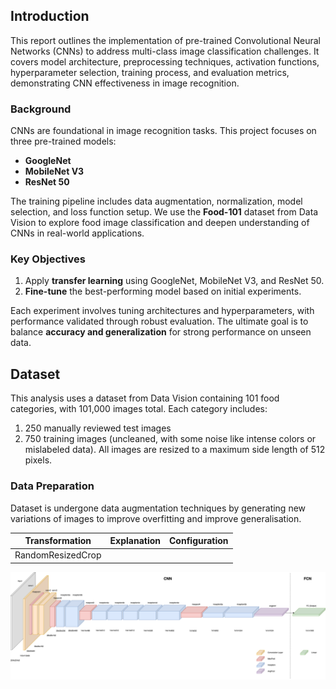 
## Introduction

This report outlines the implementation of pre-trained Convolutional Neural Networks (CNNs) to address multi-class image classification challenges. It covers model architecture, preprocessing techniques, activation functions, hyperparameter selection, training process, and evaluation metrics, demonstrating CNN effectiveness in image recognition.

### Background

CNNs are foundational in image recognition tasks. This project focuses on three pre-trained models:
- **GoogleNet**
- **MobileNet V3**
- **ResNet 50**

The training pipeline includes data augmentation, normalization, model selection, and loss function setup. We use the **Food-101** dataset from Data Vision to explore food image classification and deepen understanding of CNNs in real-world applications.

### Key Objectives

1. Apply **transfer learning** using GoogleNet, MobileNet V3, and ResNet 50.
2. **Fine-tune** the best-performing model based on initial experiments.

Each experiment involves tuning architectures and hyperparameters, with performance validated through robust evaluation. The ultimate goal is to balance **accuracy and generalization** for strong performance on unseen data.

## Dataset

This analysis uses a dataset from Data Vision containing 101 food categories, with 101,000 images total. Each category includes:

1. 250 manually reviewed test images
2. 750 training images (uncleaned, with some noise like intense colors or mislabeled data).
All images are resized to a maximum side length of 512 pixels.

### Data Preparation

Dataset is undergone data augmentation techniques by generating new variations of images to improve overfitting and improve generalisation.

| Transformation    | Explanation | Configuration |
|-------------------|-------------|---------------|
| RandomResizedCrop |


![Food Image Sample](./images/googlenet_pre.png)
